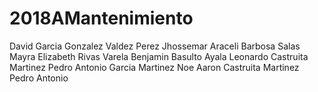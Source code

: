 # 2018AMantenimiento
David Garcia Gonzalez
Valdez Perez Jhossemar Araceli 
Barbosa Salas Mayra Elizabeth
Rivas Varela Benjamin
Basulto Ayala Leonardo
Castruita Martinez Pedro Antonio
Garcia Martinez Noe Aaron
Castruita Martinez Pedro Antonio

